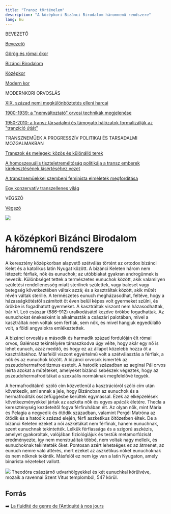 ```yaml
---
title: "Transz történelem"
description: "A középkori Bizánci Birodalom háromnemű rendszere"
lang: hu
---
```


<div class="floating-columns">

<div class="floating-bar">

BEVEZETŐ

[Bevezető](/#/entry?id=transz-tortenelem)

[Görög és római ókor](/#/entry?id=transz-tortenelem-gorog-es-romai-okor)

[Bizánci Birodalom](/#/entry?id=transz-tortenelem-bizanci-birodalom)

[Középkor](/#/entry?id=transz-tortenelem-kozepkor)

[Modern kor](/#/entry?id=transz-tortenelem-modern-kor)

MODERNKORI ORVOSLÁS

[XIX. század nemi megkülönböztetés elleni harcai](/#/entry?id=transz-tortenelem-xix-szazad)

[1900-1939: a "nemváltoztató" orvosi technikák megjelenése](/#/entry?id=transz-tortenelem-nemvaltoztato-orvosi-technikak-megjelenese)

[1950-2010: a transz társadalmi és támogató hálózatok formalizálják az "tranzíció útját"](/#/entry?id=transz-tortenelem-xx-szazad)

TRANSZNEMŰEK A PROGRESSZÍV POLITIKAI ÉS TARSADALMI MOZGALMAKBAN

[Transzok és melegek: közös és különálló terek](/#/entry?id=transz-tortenelem-transzok-es-melegek)

[A homoszexuális tiszteletreméltóság politikája a transz emberek kirekesztésének kísértéséhez vezet](/#/entry?id=transz-tortenelem-meleg-tisztelet-transz-kirekesztes)

[A transzneműekkel szembeni feminista elméletek megfordítása](/#/entry?id=transz-tortenelem-feminista-elmeletek-megforditasa)

[Egy konzervatív transzellenes világ](/#/entry?id=transz-tortenelem-konzervativ-transzellenes-vilag)

VÉGSZÓ

[Végszó](/#/entry?id=transz-tortenelem-konkluzio)


</div>

<div class="wiki-content">

<div class="header-image"><img src="assets/images/undraw_moving.svg" /></div>

# A középkori Bizánci Birodalom háromnemű rendszere

A keresztény középkorban alapvető szétválás történt az ortodox bizánci Kelet és a katolikus latin Nyugat között. A bizánci Keleten három nem létezett: férfiak, nők és eunuchok; az utóbbiakat gyakran androgünnek is nevezik. Különbséget tettek a természetes eunuchok között, akik valamilyen születési rendellenesség miatt sterilnek születtek, vagy baleset vagy betegség következtében váltak azzá; és a kasztráltak között, akik műtét révén váltak sterillé. A természetes eunuch megházasodhat, feltéve, hogy a házasságkötéstől számított öt éven belül képes volt gyermeket szülni, és örökbe is fogadhatott gyermeket. A kasztráltak viszont nem házasodhattak, bár VI. Leó császár (886-912) uralkodásától kezdve örökbe fogadhattak. Az eunuchokat énekesként is alkalmazták a császári palotában, mivel a kasztráltak nem voltak sem férfiak, sem nők, és mivel hangjuk egyedülálló volt, a földi angyalokra emlékeztettek.

A bizánci orvoslás a második és harmadik század fordulóján élt római orvos, Galénosz tekintélyére támaszkodva úgy vélte, hogy akár egy nő is lehet eunuch, azaz meddő, és hogy ez az állapot közelebb hozza őt a kasztráltakhoz. Másfelől viszont egyértelmű volt a szétválasztás a férfiak, a nők és az eunuchok között. A bizánci orvosok ismerték az pszeudohermafroditizmus eseteit. A hatodik században az aeginai Pál orvos leírta azokat a műtéteket, amelyeket bizánci sebészek végeztek, hogy az pszeudohermafroditákat a szexuális normáknak megfelelővé tegyék. 

A hermafroditákról szóló cím közvetlenül a kasztrációról szóló cím után következik, ami annak a jele, hogy Bizáncban az eunuchok és a hermafroditák összefüggésbe kerültek egymással. Ezek az elképzelések következményekkel jártak az aszkéta nők és egyes apácák életére. Thecla a kereszténység kezdeteitől fogva férfiruhában élt. Az olyan nők, mint Mária és Pelagia a negyedik és ötödik században, valamint Pergéi Matróna az ötödik és a hatodik század elején, férfi aszketikus öltözetben éltek. De a bizánci Keleten ezeket a női aszkétákat nem férfinak, hanem eunuchnak, szent eunuchnak tekintették. Lelkük férfiassága és a szigorú aszkézis, amelyet gyakoroltak, valójában fiziológiájuk és testük metamorfózisát eredményezte, így nem menstruáltak többé, nem voltak nagy melleik, és eunuchoknak tekintették őket. Pontosan azért lehetséges ez az átmenet, az eunuch nemre való áttérés, mert ezeket az aszkétikus nőket eunuchoknak és nem nőknek tekintik. Másfelől ez nem így van a latin Nyugaton, amely binarista nézeteket vallott.

<div class="content-image"><img src="assets/images/imperatrice-theodora.png" />
<span>Theodóra császárnő udvarhölgyekkel és két eunuchkal körülvéve, mozaik a ravennai Szent Vitus templomból, 547 körül.</span></div>

## Forrás

➡️ [La fluidité de genre de l’Antiquité à nos jours](https://institutlaboetie.fr/wp-content/uploads/2023/06/NOTE-ILB-LGBT-1.pdf)

</div>